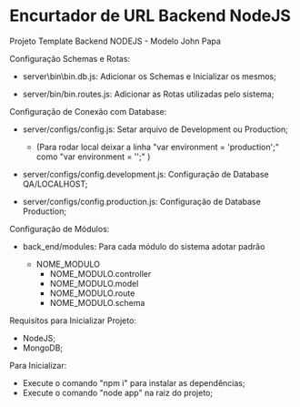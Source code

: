 # Encurtador de URL Backend NodeJS

Projeto Template Backend NODEJS - Modelo John Papa


Configuração Schemas e Rotas:

- server\bin\bin.db.js: Adicionar os Schemas e Inicializar os mesmos;
    
- server/bin/bin.routes.js: Adicionar as Rotas utilizadas pelo sistema;
    

Configuração de Conexão com Database:

- server/configs/config.js: Setar arquivo de Development ou Production;
    - (Para rodar local deixar a linha "var  environment = 'production';" como "var  environment = '';" )

- server/configs/config.development.js: Configuração de Database QA/LOCALHOST;

- server/configs/config.production.js: Configuração de Database Production;


Configuração de Módulos:

- back_end/modules: Para cada módulo do sistema adotar padrão
    
    - NOME_MODULO
        - NOME_MODULO.controller
        - NOME_MODULO.model
        - NOME_MODULO.route
        - NOME_MODULO.schema 
 
                        
Requisítos para Inicializar Projeto:

- NodeJS;
- MongoDB;


Para Inicializar:

- Execute o comando "npm i" para instalar as dependências;
- Execute o comando "node app" na raiz do projeto;
